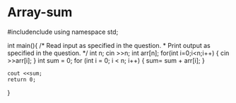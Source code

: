 # Array-sum
#includenclude<iostream>
using namespace std;

int main(){
    /* Read input as specified in the question.
     * Print output as specified in the question.
     */
    int n;
    cin >>n;
    int arr[n];
    for(int i=0;i<n;i++) {
        cin >>arr[i];
    }
    int sum = 0;
    for (int i = 0; i < n; i++) {
        sum= sum + arr[i];
    }

    cout <<sum;
    return 0;
}



